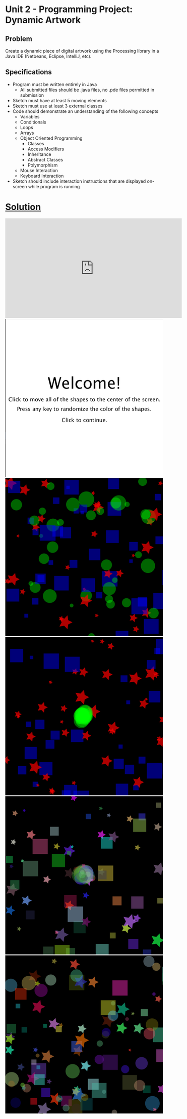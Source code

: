 # Unit 2 - Programming Project: Dynamic Artwork

## Problem
  Create a dynamic piece of digital artwork using the Processing library in a Java IDE (Netbeans, Eclipse, IntelliJ, etc).

## Specifications
  * Program must be written entirely in Java
    * All submitted files should be .java files, no .pde files permitted in submission
  * Sketch must have at least 5 moving elements
  * Sketch must use at least 3 external classes
  * Code should demonstrate an understanding of the following concepts
    * Variables
    * Conditionals
    * Loops
    * Arrays
    * Object Oriented Programming
      * Classes
      * Access Modifiers
      * Inheritance
      * Abstract Classes
      * Polymorphism
    * Mouse Interaction
    * Keyboard Interaction
  * Sketch should include interaction instructions that are displayed on-screen while program is running

# [Solution](https://github.com/blwatkins/Data-Structures-From-A-New-Perspective/tree/master/2_AlgorithmAnalysis/Project/Solution/src)

<iframe width="560" height="315" src="https://www.youtube.com/embed/s6jCsv2xJ_s" frameborder="0" allowfullscreen></iframe>

<img src="Images/project1_0.png" alt="Image 1" width="500" height="500">

<img src="Images/project1_1.png" alt="Image 2" width="500" height="500">

<img src="Images/project1_2.png" alt="Image 3" width="500" height="500">

<img src="Images/project1_3.png" alt="Image 4" width="500" height="500">

<img src="Images/project1_4.png" alt="Image 5" width="500" height="500">
